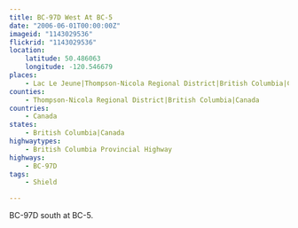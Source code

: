 ```yaml
---
title: BC-97D West At BC-5
date: "2006-06-01T00:00:00Z"
imageid: "1143029536"
flickrid: "1143029536"
location:
    latitude: 50.486063
    longitude: -120.546679
places:
    - Lac Le Jeune|Thompson-Nicola Regional District|British Columbia|Canada
counties:
    - Thompson-Nicola Regional District|British Columbia|Canada
countries:
    - Canada
states:
    - British Columbia|Canada
highwaytypes:
    - British Columbia Provincial Highway
highways:
    - BC-97D
tags:
    - Shield

---
```

BC-97D south at BC-5.